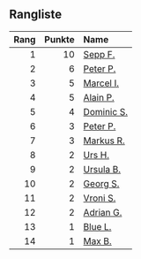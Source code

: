 ## Rangliste

|   Rang |   Punkte | Name                                                   |
|-------:|---------:|:-------------------------------------------------------|
|      1 |       10 | [Sepp F.](https://www.strava.com/athletes/16756310)    |
|      2 |        6 | [Peter P.](https://www.strava.com/athletes/25457664)   |
|      3 |        5 | [Marcel I.](https://www.strava.com/athletes/7534298)   |
|      4 |        5 | [Alain P.](https://www.strava.com/athletes/3430605)    |
|      5 |        4 | [Dominic S.](https://www.strava.com/athletes/55489726) |
|      6 |        3 | [Peter P.](https://www.strava.com/athletes/57591751)   |
|      7 |        3 | [Markus R.](https://www.strava.com/athletes/4722924)   |
|      8 |        2 | [Urs H.](https://www.strava.com/athletes/372431)       |
|      9 |        2 | [Ursula B.](https://www.strava.com/athletes/7692435)   |
|     10 |        2 | [Georg S.](https://www.strava.com/athletes/916353)     |
|     11 |        2 | [Vroni S.](https://www.strava.com/athletes/29514203)   |
|     12 |        2 | [Adrian G.](https://www.strava.com/athletes/18926488)  |
|     13 |        1 | [Blue L.](https://www.strava.com/athletes/84269972)    |
|     14 |        1 | [Max B.](https://www.strava.com/athletes/24834013)     |